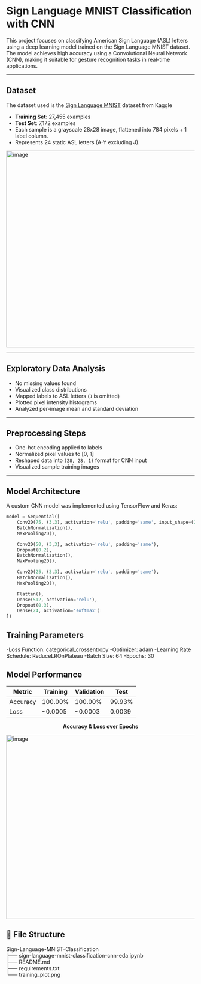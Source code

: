 # Sign Language MNIST Classification with CNN

This project focuses on classifying American Sign Language (ASL) letters using a deep learning model trained on the Sign Language MNIST dataset. The model achieves high accuracy using a Convolutional Neural Network (CNN), making it suitable for gesture recognition tasks in real-time applications.

---

## Dataset

The dataset used is the [Sign Language MNIST](https://www.kaggle.com/datamunge/sign-language-mnist) dataset from Kaggle

- **Training Set**: 27,455 examples  
- **Test Set**: 7,172 examples  
- Each sample is a grayscale 28x28 image, flattened into 784 pixels + 1 label column.  
- Represents 24 static ASL letters (A-Y excluding J).

<img width="989" height="524" alt="image" src="https://github.com/user-attachments/assets/cf7f8ee6-615b-41c2-9cef-90e2eb08f914" />

---

## Exploratory Data Analysis

- No missing values found  
- Visualized class distributions  
- Mapped labels to ASL letters (`J` is omitted)  
- Plotted pixel intensity histograms  
- Analyzed per-image mean and standard deviation  

---

## Preprocessing Steps

- One-hot encoding applied to labels  
- Normalized pixel values to [0, 1]  
- Reshaped data into `(28, 28, 1)` format for CNN input  
- Visualized sample training images  

---

## Model Architecture

A custom CNN model was implemented using TensorFlow and Keras:

```python
model = Sequential([
    Conv2D(75, (3,3), activation='relu', padding='same', input_shape=(28,28,1)),
    BatchNormalization(),
    MaxPooling2D(),

    Conv2D(50, (3,3), activation='relu', padding='same'),
    Dropout(0.2),
    BatchNormalization(),
    MaxPooling2D(),

    Conv2D(25, (3,3), activation='relu', padding='same'),
    BatchNormalization(),
    MaxPooling2D(),

    Flatten(),
    Dense(512, activation='relu'),
    Dropout(0.3),
    Dense(24, activation='softmax')
])
```

## Training Parameters
-Loss Function: categorical_crossentropy
-Optimizer: adam
-Learning Rate Schedule: ReduceLROnPlateau
-Batch Size: 64
-Epochs: 30


## Model Performance

| Metric   | Training  | Validation | Test     |
|----------|-----------|------------|----------|
| Accuracy | 100.00%   | 100.00%    | 99.93%   |
| Loss     | ~0.0005   | ~0.0003    | 0.0039   |

<p align="center"><b>Accuracy & Loss over Epochs</b></p>

<img width="1188" height="490" alt="image" src="https://github.com/user-attachments/assets/7c1d5031-04c1-47cc-96f2-16c067d88ac4" />

## 📁 File Structure
Sign-Language-MNIST-Classification  
├── sign-language-mnist-classification-cnn-eda.ipynb            
├── README.md                                                   
├── requirements.txt                
└── training_plot.png             

